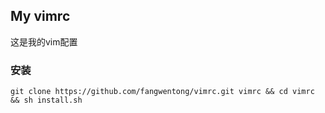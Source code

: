 My vimrc
---

这是我的vim配置


### 安装

```
git clone https://github.com/fangwentong/vimrc.git vimrc && cd vimrc && sh install.sh
```

